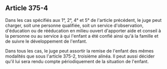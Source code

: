 Article 375-4
----
Dans les cas spécifiés aux 1°, 2°, 4° et 5° de l'article précédent, le juge peut
charger, soit une personne qualifiée, soit un service d'observation, d'éducation
ou de rééducation en milieu ouvert d'apporter aide et conseil à la personne ou
au service à qui l'enfant a été confié ainsi qu'à la famille et de suivre le
développement de l'enfant.

Dans tous les cas, le juge peut assortir la remise de l'enfant des mêmes
modalités que sous l'article 375-2, troisième alinéa. Il peut aussi décider
qu'il lui sera rendu compte périodiquement de la situation de l'enfant.
